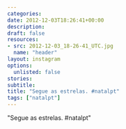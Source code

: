 ```yaml
---
categories:
date: 2012-12-03T18:26:41+00:00
description:
draft: false
resources:
- src: 2012-12-03_18-26-41_UTC.jpg
  name: "header"
layout: instagram
options:
  unlisted: false
stories:
subtitle:
title: "Segue as estrelas. #natalpt"
tags: ["natalpt"]
---
```


"Segue as estrelas. #natalpt"
